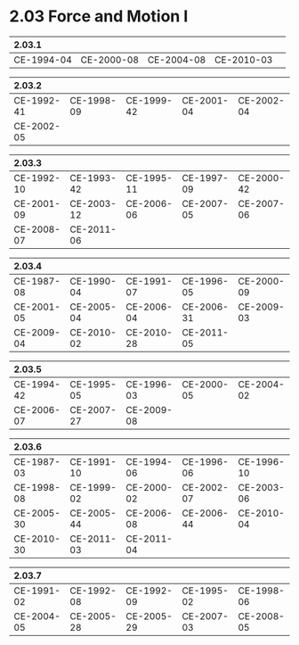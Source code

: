 # 2.03 Force and Motion I

| 2.03.1 |  |  |  |  |
| :--- | :--- | :--- | :--- | :--- |
| CE-1994-04 | CE-2000-08 | CE-2004-08 | CE-2010-03 |  |

| 2.03.2 |  |  |  |  |
| :--- | :--- | :--- | :--- | :--- |
| CE-1992-41 | CE-1998-09 | CE-1999-42 | CE-2001-04 | CE-2002-04 |
| CE-2002-05 |  |  |  |  |

| 2.03.3 |  |  |  |  |
| :--- | :--- | :--- | :--- | :--- |
| CE-1992-10 | CE-1993-42 | CE-1995-11 | CE-1997-09 | CE-2000-42 |
| CE-2001-09 | CE-2003-12 | CE-2006-06 | CE-2007-05 | CE-2007-06 |
| CE-2008-07 | CE-2011-06 |  |  |  |

| 2.03.4 |  |  |  |  |
| :--- | :--- | :--- | :--- | :--- |
| CE-1987-08 | CE-1990-04 | CE-1991-07 | CE-1996-05 | CE-2000-09 |
| CE-2001-05 | CE-2005-04 | CE-2006-04 | CE-2006-31 | CE-2009-03 |
| CE-2009-04 | CE-2010-02 | CE-2010-28 | CE-2011-05 |  |

| 2.03.5 |  |  |  |  |
| :--- | :--- | :--- | :--- | :--- |
| CE-1994-42 | CE-1995-05 | CE-1996-03 | CE-2000-05 | CE-2004-02 |
| CE-2006-07 | CE-2007-27 | CE-2009-08 |  |  |

| 2.03.6 |  |  |  |  |
| :--- | :--- | :--- | :--- | :--- |
| CE-1987-03 | CE-1991-10 | CE-1994-06 | CE-1996-06 | CE-1996-10 |
| CE-1998-08 | CE-1999-02 | CE-2000-02 | CE-2002-07 | CE-2003-06 |
| CE-2005-30 | CE-2005-44 | CE-2006-08 | CE-2006-44 | CE-2010-04 |
| CE-2010-30 | CE-2011-03 | CE-2011-04 |  |  |

| 2.03.7 |  |  |  |  |
| :--- | :--- | :--- | :--- | :--- |
| CE-1991-02 | CE-1992-08 | CE-1992-09 | CE-1995-02 | CE-1998-06 |
| CE-2004-05 | CE-2005-28 | CE-2005-29 | CE-2007-03 | CE-2008-05 |

